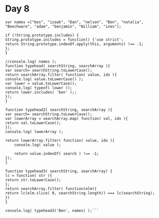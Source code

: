 # Day 8

```var names =["bes", "izaak", "Dan", "nelson", "Ben", "natalia", "Beechware", "adam", "benjamin", "William", "ines"]; ```

```
if (!String.prototype.includes) {
String.prototype.includes = function() {'use strict';
return String.prototype.indexOf.apply(this, arguments) !== -1;
};
}

//console.log( names );
function typehead( searchString, searchArray ){
var search= searchString.toLowerCase();
return searchArray.filter( function( value, idx ){
console.log( value.toLowerCase() );
var lower = value.toLowerCase();
console.log( typeof( lower ));
return lower.includes( 'ben' );;
});
}

function typehead2( searchString, searchArray ){
var search= searchString.toLowerCase();
var lowerArray = searchArray.map( function( val, idx ){
return val.toLowerCase();
});
console.log( lowerArray );

return lowerArray.filter( function( value, idx ){
    console.log( value );

    return value.indexOf( search ) !== -1;
});
}

function typehead3( searchString, searchArray) {
lc = function( str ){
return str.toLowerCase();
};
return searchArray.filter( function(elm){
return lc(elm.slice( 0, searchString.length)) === lc(searchString);
})
}

console.log( typehead3('Ben', names) );```